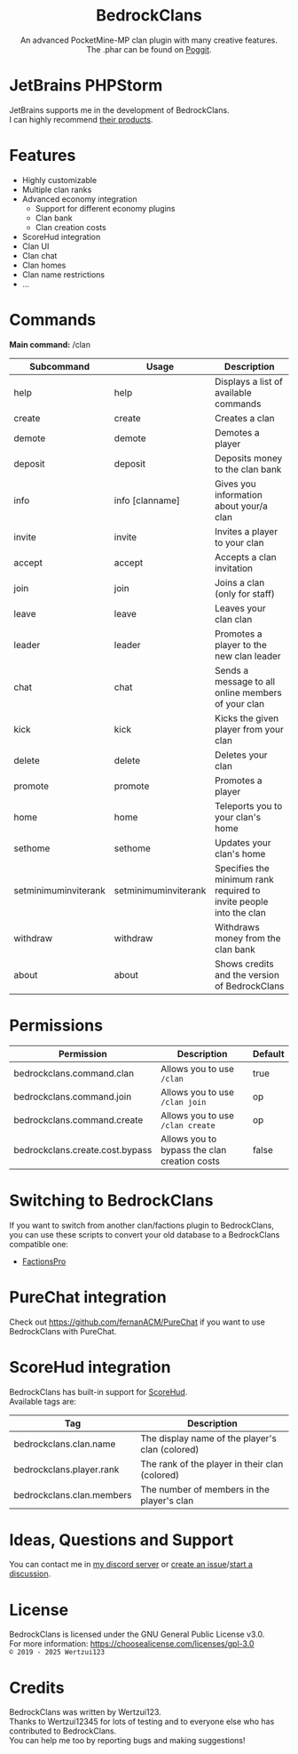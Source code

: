 <h1 align="center">BedrockClans</h1>
<p align="center">
An advanced PocketMine-MP clan plugin with many creative features.
<br>The .phar can be found on <a href="https://poggit.pmmp.io/ci/Wertzui123/BedrockClans/BedrockClans/">Poggit</a>.
</p>

# JetBrains PHPStorm
JetBrains supports me in the development of BedrockClans.
<br>I can highly recommend <a href="https://jetbrains.com?from=BedrockClans">their products</a>.

# Features
* Highly customizable
* Multiple clan ranks
* Advanced economy integration
    * Support for different economy plugins
    * Clan bank
    * Clan creation costs
* ScoreHud integration
* Clan UI
* Clan chat
* Clan homes
* Clan name restrictions
* ...

# Commands
**Main command:** /clan

| Subcommand           | Usage                           | Description                                                        |
|----------------------|---------------------------------|--------------------------------------------------------------------|
| help                 | help                            | Displays a list of available commands                              |
| create               | create <clanname>               | Creates a clan                                                     |
| demote               | demote <playername>             | Demotes a player                                                   |
| deposit              | deposit <amount>                | Deposits money to the clan bank                                    |
| info                 | info [clanname]                 | Gives you information about your/a clan                            |
| invite               | invite <playername>             | Invites a player to your clan                                      |
| accept               | accept <clanname>               | Accepts a clan invitation                                          |
| join                 | join <clanname>                 | Joins a clan (only for staff)                                      |
| leave                | leave                           | Leaves your clan clan                                              |
| leader               | leader <playername>             | Promotes a player to the new clan leader                           |
| chat                 | chat <message>                  | Sends a message to all online members of your clan                 |
| kick                 | kick <playername>               | Kicks the given player from your clan                              |
| delete               | delete                          | Deletes your clan                                                  |
| promote              | promote <playername>            | Promotes a player                                                  |
| home                 | home                            | Teleports you to your clan's home                                  |
| sethome              | sethome                         | Updates your clan's home                                           |
| setminimuminviterank | setminimuminviterank <clanrank> | Specifies the minimum rank required to invite people into the clan |
| withdraw             | withdraw <amount>               | Withdraws money from the clan bank                                 |
| about                | about                           | Shows credits and the version of BedrockClans                      |

# Permissions
| Permission                      | Description                                  | Default |
|---------------------------------|----------------------------------------------|---------|
| bedrockclans.command.clan       | Allows you to use `/clan`                    | true    |
| bedrockclans.command.join       | Allows you to use `/clan join`               | op      |
| bedrockclans.command.create     | Allows you to use `/clan create`             | op      |
| bedrockclans.create.cost.bypass | Allows you to bypass the clan creation costs | false   |

# Switching to BedrockClans
If you want to switch from another clan/factions plugin to BedrockClans, you can use these scripts to convert your old database to a BedrockClans compatible one:
* <a href="https://github.com/Wertzui123/FactionsPro2BedrockClans">FactionsPro</a>

# PureChat integration
Check out https://github.com/fernanACM/PureChat if you want to use BedrockClans with PureChat.

# ScoreHud integration
BedrockClans has built-in support for <a href="https://github.com/Ifera/ScoreHud">ScoreHud</a>.
<br>Available tags are:

| Tag                       | Description                                     |
|---------------------------|-------------------------------------------------|
| bedrockclans.clan.name    | The display name of the player's clan (colored) |
| bedrockclans.player.rank  | The rank of the player in their clan (colored)  |
| bedrockclans.clan.members | The number of members in the player's clan      |

# Ideas, Questions and Support
You can contact me in <a href="https://discord.gg/eGhZGtF">my discord server</a> or <a href="https://github.com/Wertzui123/BedrockClans/issues/new">create an issue</a>/<a href="https://github.com/Wertzui123/BedrockClans/discussions/new">start a discussion</a>.

# License
BedrockClans is licensed under the GNU General Public License v3.0.
<br>For more information: https://choosealicense.com/licenses/gpl-3.0
<br><code>© 2019 - 2025 Wertzui123</code>

# Credits
BedrockClans was written by Wertzui123.
<br>Thanks to Wertzui12345 for lots of testing and to everyone else who has contributed to BedrockClans.
<br>You can help me too by reporting bugs and making suggestions!
